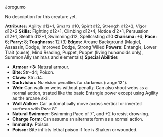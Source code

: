 Jorogumo

No description for this creature yet.

**Attributes:** Agility d12+1, Smarts d10, Spirit d12, Strength d12+2,
Vigor d12+2
**Skills:** Fighting d12+1, Climbing d12+4, Notice d12+1, Persuasion
d12+1, Stealth d12+1, Swimming d12, Spellcasting d10
**Charisma:** +4; **Pace:** 6; **Parry:** 8; **Toughness:** 12 (3)
**Edges:** Arcane Background (Magic), Assassin, Dodge, Improved Dodge,
Strong Willed
**Powers:** Entangle, Lower Trait (curse), Mind Reading, Puppet, Puppet
(living humanoids only), Summon Ally (animals and elementals)
**Special Abilities**
- **Armour +3:** Natural armour.
- **Bite:** Str+d4; Poison.
- **Claws:** Str+d4.
- **Darkvision:** No vision penalties for darkness (range 12").
- **Web:** Can walk on webs without penalty. Can also shoot webs as a
normal action, treated like the basic Entangle power except using
Agility as the arcane skill.
- **Wall Walker:** Can automatically move across vertical or inverted
surfaces with Pace 8".
- **Natural Swimmer:** Swimming Pace of 7", and +2 to resist drowning.
- **Change Form:** Can assume an alternate form as a normal action.
- **Immunity:** Poison.
- **Poison:** Bite inflicts lethal poison if foe is Shaken or wounded.


